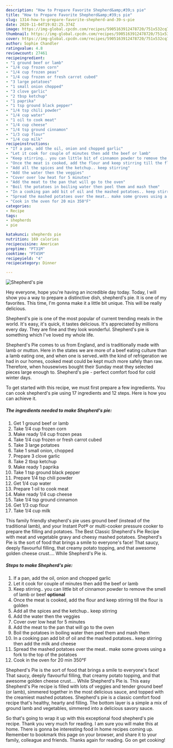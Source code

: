 ```yaml
---
description: "How to Prepare Favorite Shepherd&amp;#39;s pie"
title: "How to Prepare Favorite Shepherd&amp;#39;s pie"
slug: 1314-how-to-prepare-favorite-shepherd-and-39-s-pie
date: 2020-11-04T19:02:25.374Z
image: https://img-global.cpcdn.com/recipes/5905163912478720/751x532cq70/shepherds-pie-recipe-main-photo.jpg
thumbnail: https://img-global.cpcdn.com/recipes/5905163912478720/751x532cq70/shepherds-pie-recipe-main-photo.jpg
cover: https://img-global.cpcdn.com/recipes/5905163912478720/751x532cq70/shepherds-pie-recipe-main-photo.jpg
author: Sophie Chandler
ratingvalue: 4.8
reviewcount: 27461
recipeingredient:
- "1 ground beef or lamb"
- "1/4 cup frozen corn"
- "1/4 cup frozen peas"
- "1/4 cup frozen or fresh carrot cubed"
- "3 large potatoes"
- "1 small onion chopped"
- "3 clove garlic"
- "2 tbsp ketchup"
- "1 paprika"
- "1 tsp ground black pepper"
- "1/4 tsp chili powder"
- "1/4 cup water"
- "1 oil to cook meat"
- "1/4 cup cheese"
- "1/4 tsp ground cinnamon"
- "1/3 cup flour"
- "1/4 cup milk"
recipeinstructions:
- "If a pan, add the oil, onion and chopped garlic"
- "Let it cook for couple of minutes then add the beef or lamb"
- "Keep stirring.. you can little bit of cinnamon powder to remove the smell of lamb or beef **optional**"
- "Once the meat is cooked, add the flour and keep stirring till the flour is golden"
- "Add all the spices and the ketchup.. keep stirring"
- "Add the water then the veggies"
- "Cover over low heat for 5 minutes"
- "Add the meat to the pan that will go to the oven"
- "Boil the potatoes in boiling water then peel them and mash them"
- "In a cooking pan add bit of oil and the mashed potatoes.. keep stirring then add the milk and cheese"
- "Spread the mashed potatoes over the meat.. make some groves using a fork to the top of the potatoes"
- "Cook in the oven for 20 min 350°F"
categories:
- Recipe
tags:
- shepherds
- pie

katakunci: shepherds pie 
nutrition: 169 calories
recipecuisine: American
preptime: "PT31M"
cooktime: "PT45M"
recipeyield: "4"
recipecategory: Dinner

---
```



![Shepherd&#39;s pie](https://img-global.cpcdn.com/recipes/5905163912478720/751x532cq70/shepherds-pie-recipe-main-photo.jpg)

Hey everyone, hope you're having an incredible day today. Today, I will show you a way to prepare a distinctive dish, shepherd&#39;s pie. It is one of my favorites. This time, I'm gonna make it a little bit unique. This will be really delicious.

Shepherd&#39;s pie is one of the most popular of current trending meals in the world. It's easy, it's quick, it tastes delicious. It's appreciated by millions every day. They are fine and they look wonderful. Shepherd&#39;s pie is something which I've loved my whole life.

Shepherd&#39;s Pie comes to us from England, and is traditionally made with lamb or mutton. Here in the states we are more of a beef eating culture than a lamb eating one, and when one is served..with the kind of refrigeration we had in our homes, cooked meat could be kept much more safely than raw. Therefore, when housewives bought their Sunday meat they selected pieces large enough to. Shepherd&#39;s pie - perfect comfort food for cold winter days.


To get started with this recipe, we must first prepare a few ingredients. You can cook shepherd&#39;s pie using 17 ingredients and 12 steps. Here is how you can achieve it.

<!--inarticleads1-->

##### The ingredients needed to make Shepherd&#39;s pie:

1. Get 1 ground beef or lamb
1. Take 1/4 cup frozen corn
1. Make ready 1/4 cup frozen peas
1. Take 1/4 cup frozen or fresh carrot cubed
1. Take 3 large potatoes
1. Take 1 small onion, chopped
1. Prepare 3 clove garlic
1. Take 2 tbsp ketchup
1. Make ready 1 paprika
1. Take 1 tsp ground black pepper
1. Prepare 1/4 tsp chili powder
1. Get 1/4 cup water
1. Prepare 1 oil to cook meat
1. Make ready 1/4 cup cheese
1. Take 1/4 tsp ground cinnamon
1. Get 1/3 cup flour
1. Take 1/4 cup milk


This family friendly shepherd&#39;s pie uses ground beef (instead of the traditional lamb), and your Instant Pot® or multi-cooker pressure cooker to prepare the filling and potatoes. The Best Classic Shepherd&#39;s Pie Recipe with meat and vegetable gravy and cheesy mashed potatoes. Shepherd&#39;s Pie is the sort of food that brings a smile to everyone&#39;s face! That saucy, deeply flavourful filling, that creamy potato topping, and that awesome golden cheese crust.… While Shepherd&#39;s Pie is. 

<!--inarticleads2-->

##### Steps to make Shepherd&#39;s pie:

1. If a pan, add the oil, onion and chopped garlic
1. Let it cook for couple of minutes then add the beef or lamb
1. Keep stirring.. you can little bit of cinnamon powder to remove the smell of lamb or beef **optional**
1. Once the meat is cooked, add the flour and keep stirring till the flour is golden
1. Add all the spices and the ketchup.. keep stirring
1. Add the water then the veggies
1. Cover over low heat for 5 minutes
1. Add the meat to the pan that will go to the oven
1. Boil the potatoes in boiling water then peel them and mash them
1. In a cooking pan add bit of oil and the mashed potatoes.. keep stirring then add the milk and cheese
1. Spread the mashed potatoes over the meat.. make some groves using a fork to the top of the potatoes
1. Cook in the oven for 20 min 350°F


Shepherd&#39;s Pie is the sort of food that brings a smile to everyone&#39;s face! That saucy, deeply flavourful filling, that creamy potato topping, and that awesome golden cheese crust.… While Shepherd&#39;s Pie is. This easy Shepherd&#39;s Pie recipe is filled with lots of veggies and tender ground beef (or lamb), simmered together in the most delicious sauce, and topped with the creamiest mashed potatoes. Shepherd&#39;s pie is a classic comfort food recipe that&#39;s healthy, hearty and filling. The bottom layer is a simple a mix of ground lamb and vegetables, simmered into a delicious savory sauce. 

So that's going to wrap it up with this exceptional food shepherd&#39;s pie recipe. Thank you very much for reading. I am sure you will make this at home. There is gonna be interesting food in home recipes coming up. Remember to bookmark this page on your browser, and share it to your family, colleague and friends. Thanks again for reading. Go on get cooking!
